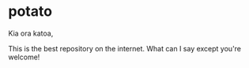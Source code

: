 # potato

Kia ora katoa,

This is the best repository on the internet. What can I say except you're welcome!
